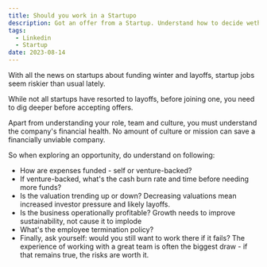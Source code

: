 ```yaml
---
title: Should you work in a Startupo
description: Got an offer from a Startup. Understand how to decide wether to join or not
tags:
  - Linkedin
  - Startup
date: 2023-08-14
---
```

With all the news on startups about funding winter and layoffs, startup jobs seem riskier than usual lately.

While not all startups have resorted to layoffs, before joining one, you need to dig deeper before accepting offers.

Apart from understanding your role, team and culture, you must understand the company's financial health. No amount of culture or mission can save a financially unviable company.

So when exploring an opportunity, do understand on following:

- How are expenses funded - self or venture-backed?
- If venture-backed, what's the cash burn rate and time before needing more funds?
- Is the valuation trending up or down? Decreasing valuations mean increased investor pressure and likely layoffs.
- Is the business operationally profitable? Growth needs to improve sustainability, not cause it to implode
- What's the employee termination policy?
- Finally, ask yourself: would you still want to work there if it fails? The experience of working with a great team is often the biggest draw - if that remains true, the risks are worth it.